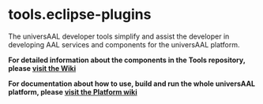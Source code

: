 # tools.eclipse-plugins
The universAAL developer tools simplify and assist the developer in developing AAL services and components for the universAAL platform.

**For detailed information about the components in the Tools repository, please [visit the Wiki](https://github.com/universAAL/tools.eclipse-plugins/wiki)**

**For documentation about how to use, build and run the whole universAAL platform, please [visit the Platform wiki](https://github.com/universAAL/platform/wiki)**
